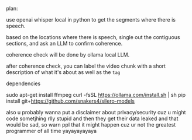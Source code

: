 plan:

use openai whisper local in python to get the segments where there is speech.

based on the locations where there is speech, single out the contiguous sections, and ask an LLM to confirm coherence.

coherence check will be done by ollama local LLM.

after coherence check, you can label the video chunk with a short description of what it's about as well as the `tag`


dependencies

sudo apt-get install ffmpeg
curl -fsSL https://ollama.com/install.sh | sh
pip install git+https://github.com/snakers4/silero-models


also u probably wanna put a disclaimer about privacy/security cuz u might code sometjhing rlly stupid and then they get their data leaked and that would be sad, so warn ppl that it might happen cuz ur not the greatest programmer of all time yayayayayaya
